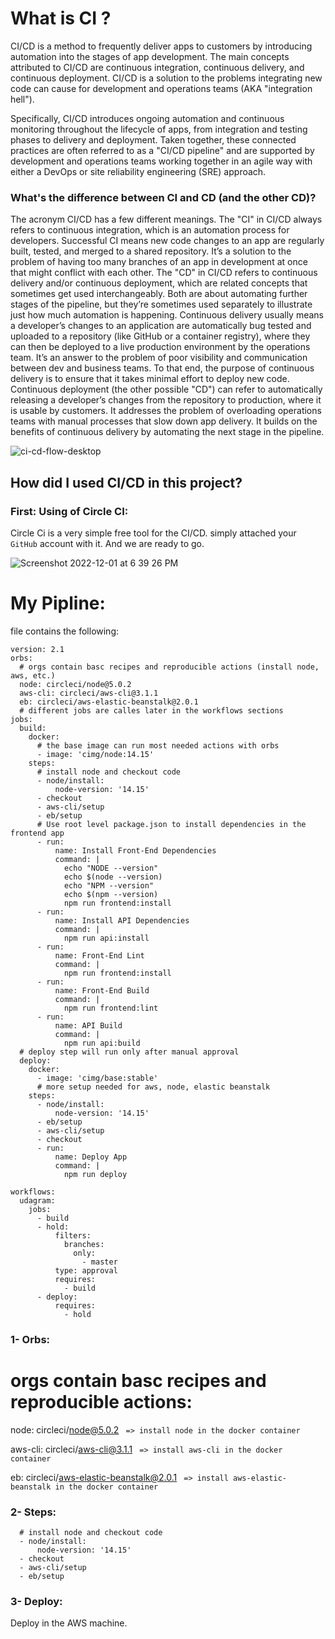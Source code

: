 # What is CI ?
CI/CD is a method to frequently deliver apps to customers by introducing automation into the stages of app development. The main concepts attributed to CI/CD are continuous integration, continuous delivery, and continuous deployment. CI/CD is a solution to the problems integrating new code can cause for development and operations teams (AKA "integration hell").

Specifically, CI/CD introduces ongoing automation and continuous monitoring throughout the lifecycle of apps, from integration and testing phases to delivery and deployment. Taken together, these connected practices are often referred to as a "CI/CD pipeline" and are supported by development and operations teams working together in an agile way with either a DevOps or site reliability engineering (SRE) approach.

### What's the difference between CI and CD (and the other CD)?
The acronym CI/CD has a few different meanings. The "CI" in CI/CD always refers to continuous integration, which is an automation process for developers. Successful CI means new code changes to an app are regularly built, tested, and merged to a shared repository. It’s a solution to the problem of having too many branches of an app in development at once that might conflict with each other.
The "CD" in CI/CD refers to continuous delivery and/or continuous deployment, which are related concepts that sometimes get used interchangeably. Both are about automating further stages of the pipeline, but they’re sometimes used separately to illustrate just how much automation is happening.
Continuous delivery usually means a developer’s changes to an application are automatically bug tested and uploaded to a repository (like GitHub or a container registry), where they can then be deployed to a live production environment by the operations team. It’s an answer to the problem of poor visibility and communication between dev and business teams. To that end, the purpose of continuous delivery is to ensure that it takes minimal effort to deploy new code.
Continuous deployment (the other possible "CD") can refer to automatically releasing a developer’s changes from the repository to production, where it is usable by customers. It addresses the problem of overloading operations teams with manual processes that slow down app delivery. It builds on the benefits of continuous delivery by automating the next stage in the pipeline.

![ci-cd-flow-desktop](https://user-images.githubusercontent.com/64021350/205131745-f1ebcadd-b162-4012-92c2-63b1f0ddac69.png)


## How did I used CI/CD in this project?

### First: Using of Circle CI:

Circle Ci is a very simple free tool for the CI/CD. simply attached your `GitHub` account with it. And we are ready to go.

![Screenshot 2022-12-01 at 6 39 26 PM](https://user-images.githubusercontent.com/64021350/205122766-31a6adb4-aa20-4104-8ba6-930ae4fdf904.png)


# My Pipline:

file contains the following: 
```
version: 2.1
orbs:
  # orgs contain basc recipes and reproducible actions (install node, aws, etc.)
  node: circleci/node@5.0.2
  aws-cli: circleci/aws-cli@3.1.1
  eb: circleci/aws-elastic-beanstalk@2.0.1
  # different jobs are calles later in the workflows sections
jobs:
  build:
    docker:
      # the base image can run most needed actions with orbs
      - image: 'cimg/node:14.15'
    steps:
      # install node and checkout code
      - node/install:
          node-version: '14.15'
      - checkout
      - aws-cli/setup
      - eb/setup
      # Use root level package.json to install dependencies in the frontend app
      - run:
          name: Install Front-End Dependencies
          command: |
            echo "NODE --version" 
            echo $(node --version)
            echo "NPM --version" 
            echo $(npm --version)
            npm run frontend:install
      - run:
          name: Install API Dependencies
          command: |
            npm run api:install
      - run:
          name: Front-End Lint
          command: |
            npm run frontend:install
      - run:
          name: Front-End Build
          command: |
            npm run frontend:lint
      - run:
          name: API Build
          command: |
            npm run api:build
  # deploy step will run only after manual approval
  deploy:
    docker:
      - image: 'cimg/base:stable'
      # more setup needed for aws, node, elastic beanstalk
    steps:
      - node/install:
          node-version: '14.15'
      - eb/setup
      - aws-cli/setup
      - checkout
      - run:
          name: Deploy App
          command: |
            npm run deploy

workflows:
  udagram:
    jobs:
      - build
      - hold:
          filters:
            branches:
              only:
                - master
          type: approval
          requires:
            - build
      - deploy:
          requires:
            - hold
```

### 1- Orbs:
  # orgs contain basc recipes and reproducible actions:
  node: circleci/node@5.0.2                ` => install node in the docker container`
  
  aws-cli: circleci/aws-cli@3.1.1          ` => install aws-cli in the docker container`
  
  eb: circleci/aws-elastic-beanstalk@2.0.1 ` => install aws-elastic-beanstalk in the docker container`
  
### 2- Steps:
      # install node and checkout code
      - node/install:
          node-version: '14.15'
      - checkout
      - aws-cli/setup
      - eb/setup
### 3- Deploy:
Deploy in the AWS machine.
